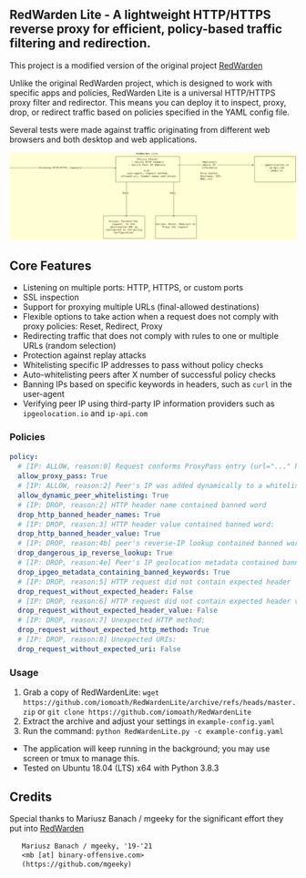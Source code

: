 ## RedWarden Lite - A lightweight HTTP/HTTPS reverse proxy for efficient, policy-based traffic filtering and redirection.

This project is a modified version of the original project [RedWarden](https://github.com/mgeeky/RedWarden)

Unlike the original RedWarden project, which is designed to work with specific apps and policies, RedWarden Lite is a universal HTTP/HTTPS proxy filter and redirector. This means you can deploy it to inspect, proxy, drop, or redirect traffic based on policies specified in the YAML config file. 

Several tests were made against traffic originating from different web browsers and both desktop and web applications.


![Process](resources/redwarden-lite.jpg?raw=true "Process")

## Core Features
- Listening on multiple ports: HTTP, HTTPS, or custom ports
- SSL inspection
- Support for proxying multiple URLs (final-allowed destinations)
- Flexible options to take action when a request does not comply with proxy policies: Reset, Redirect, Proxy
- Redirecting traffic that does not comply with rules to one or multiple URLs (random selection)
- Protection against replay attacks
- Whitelisting specific IP addresses to pass without policy checks
- Auto-whitelisting peers after X number of successful policy checks
- Banning IPs based on specific keywords in headers, such as `curl` in the user-agent
- Verifying peer IP using third-party IP information providers such as `ipgeolocation.io` and `ip-api.com`



### Policies
```YAML
policy:
  # [IP: ALLOW, reason:0] Request conforms ProxyPass entry (url="..." host="..."). Passing request to specified host
  allow_proxy_pass: True
  # [IP: ALLOW, reason:2] Peer's IP was added dynamically to a whitelist based on a number of allowed requests
  allow_dynamic_peer_whitelisting: True
  # [IP: DROP, reason:2] HTTP header name contained banned word
  drop_http_banned_header_names: True
  # [IP: DROP, reason:3] HTTP header value contained banned word:
  drop_http_banned_header_value: True
  # [IP: DROP, reason:4b] peer's reverse-IP lookup contained banned word
  drop_dangerous_ip_reverse_lookup: True
  # [IP: DROP, reason:4e] Peer's IP geolocation metadata contained banned keyword! Peer banned in generic fashion.
  drop_ipgeo_metadata_containing_banned_keywords: True
  # [IP: DROP, reason:5] HTTP request did not contain expected header
  drop_request_without_expected_header: False
  # [IP: DROP, reason:6] HTTP request did not contain expected header value:
  drop_request_without_expected_header_value: False
  # [IP: DROP, reason:7] Unexpected HTTP method:
  drop_request_without_expected_http_method: True
  # [IP: DROP, reason:8] Unexpected URIs:
  drop_request_without_expected_uri: False
```

### Usage
1. Grab a copy of RedWardenLite: `wget https://github.com/iomoath/RedWardenLite/archive/refs/heads/master.zip` or `git clone https://github.com/iomoath/RedWardenLite`
2. Extract the archive and adjust your settings in `example-config.yaml`
3. Run the command: `python RedWardenLite.py -c example-config.yaml`

* The application will keep running in the background; you may use screen or tmux to manage this.
* Tested on Ubuntu 18.04 (LTS) x64 with Python 3.8.3







## Credits
Special thanks to Mariusz Banach / mgeeky for the significant effort they put into [RedWarden](https://github.com/mgeeky/RedWarden)
```
   Mariusz Banach / mgeeky, '19-'21
   <mb [at] binary-offensive.com>
   (https://github.com/mgeeky) 
```